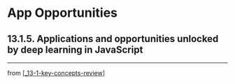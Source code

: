 # App Opportunities

## 13.1.5. Applications and opportunities unlocked by deep learning in JavaScript

---
from [[_13-1-key-concepts-review]]

[//begin]: # "Autogenerated link references for markdown compatibility"
[_13-1-key-concepts-review]: _13-1-key-concepts-review.md "Key Concepts"
[//end]: # "Autogenerated link references"